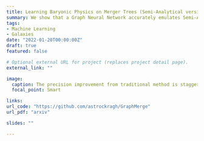 ```yaml
---
title: Learning Baryonic Physics on Merger Trees (Semi-Analytical version)
summary: We show that a Graph Neural Network accurately emulates Semi-Analytical models across cosmological volumes in seconds
tags:
- Machine Learning
- Galaxies
date: "2022-01-20T00:00:00Z"
draft: true
featured: false

# Optional external URL for project (replaces project detail page).
external_link: ""

image:
  caption: The precision improvement from traditional method is staggering
  focal_point: Smart

links:
url_code: "https://github.com/astrockragh/GraphMerge"
url_pdf: "arxiv"

slides: ""

---
```




